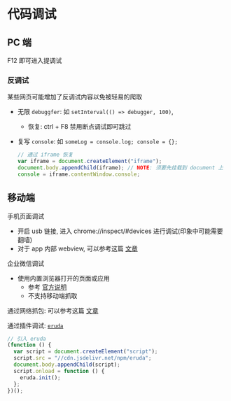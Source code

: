 # 代码调试

## PC 端

F12 即可进入提调试

### 反调试

某些网页可能增加了反调试内容以免被轻易的爬取

- 无限 `debuggfer`: 如 `setInterval(() => debugger, 100)`,
  - 恢复: ctrl + F8 禁用断点调试即可跳过
- 复写 `console`: 如 `someLog = console.log; console = {};`

  ```js
  // 通过 iframe 恢复
  var iframe = document.createElement("iframe");
  document.body.appendChild(iframe); // NOTE: 须要先挂载到 document 上
  console = iframe.contentWindow.console;
  ```

## 移动端

手机页面调试

- 开启 usb 链接, 进入 chrome://inspect/#devices 进行调试(印象中可能需要翻墙)
- 对于 app 内部 webview, 可以参考这篇 [文章](https://juejin.cn/post/6844903645016752136)

企业微信调试

- 使用内置浏览器打开的页面或应用
  - 参考 [官方说明](https://work.weixin.qq.com/api/doc/90000/90139/90315#%E4%BC%81%E4%B8%9A%E5%BE%AE%E4%BF%A1Windows%E7%89%88%E6%9C%AC%E8%B0%83%E8%AF%95)
  - 不支持移动端抓取

通过网络抓包: 可以参考这篇 [文章](https://blog.csdn.net/landiyaaa/article/details/106262531)

通过插件调试: [`eruda`](https://github.com/liriliri/eruda)

```js
// 引入 eruda
(function () {
  var script = document.createElement("script");
  script.src = "//cdn.jsdelivr.net/npm/eruda";
  document.body.appendChild(script);
  script.onload = function () {
    eruda.init();
  };
})();
```
